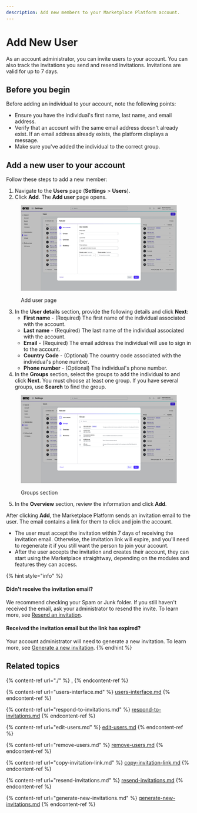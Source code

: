 ```yaml
---
description: Add new members to your Marketplace Platform account.
---
```


# Add New User

As an account administrator, you can invite users to your account. You can also track the invitations you send and resend invitations. Invitations are valid for up to 7 days.&#x20;

## Before you begin <a href="#taskt_users__manage_users_task__prereq__1" id="taskt_users__manage_users_task__prereq__1"></a>

Before adding an individual to your account, note the following points:

* Ensure you have the individual's first name, last name, and email address.
* Verify that an account with the same email address doesn't already exist. If an email address already exists, the platform displays a message.
* Make sure you've added the individual to the correct group.

## Add a new user to your account

Follow these steps to add a new member:

1. Navigate to the **Users** page (**Settings** > **Users**).
2. Click **Add**. The **Add user** page opens.&#x20;

<figure><img src="../../../.gitbook/assets/image (324).png" alt=""><figcaption><p>Add user page</p></figcaption></figure>

3. In the **User details** section, provide the following details and click **Next**:
   * **First name** - (Required) The first name of the individual associated with the account.
   * **Last name** - (Required) The last name of the individual associated with the account.
   * **Email** - (Required) The email address the individual will use to sign in to the account.&#x20;
   * **Country Code** - (Optional) The country code associated with the individual's phone number.
   * **Phone number** - (Optional) The individual's phone number.&#x20;
4. In the **Groups** section, select the groups to add the individual to and click **Next**. You must choose at least one group. If you have several groups, use **Search** to find the group.

<figure><img src="../../../.gitbook/assets/image (383).png" alt=""><figcaption><p>Groups section</p></figcaption></figure>

5. In the **Overview** section, review the information and click **Add**.&#x20;

After clicking **Add**, the Marketplace Platform sends an invitation email to the user. The email contains a link for them to click and join the account.&#x20;

* The user must accept the invitation within 7 days of receiving the invitation email. Otherwise, the invitation link will expire, and you'll need to regenerate it if you still want the person to join your account.&#x20;
* After the user accepts the invitation and creates their account, they can start using the Marketplace straightway, depending on the modules and features they can access.

{% hint style="info" %}
#### **Didn't receive the invitation email?**

We recommend checking your Spam or Junk folder. If you still haven't received the email, ask your administrator to resend the invite. To learn more, see [Resend an invitation](resend-invitations.md).&#x20;

#### **Received the invitation email but the link has expired?**

Your account administrator will need to generate a new invitation. To learn more, see [Generate a new invitation](generate-new-invitations.md).
{% endhint %}

## Related topics

{% content-ref url="./" %}
[.](./)
{% endcontent-ref %}

{% content-ref url="users-interface.md" %}
[users-interface.md](users-interface.md)
{% endcontent-ref %}

{% content-ref url="respond-to-invitations.md" %}
[respond-to-invitations.md](respond-to-invitations.md)
{% endcontent-ref %}

{% content-ref url="edit-users.md" %}
[edit-users.md](edit-users.md)
{% endcontent-ref %}

{% content-ref url="remove-users.md" %}
[remove-users.md](remove-users.md)
{% endcontent-ref %}

{% content-ref url="copy-invitation-link.md" %}
[copy-invitation-link.md](copy-invitation-link.md)
{% endcontent-ref %}

{% content-ref url="resend-invitations.md" %}
[resend-invitations.md](resend-invitations.md)
{% endcontent-ref %}

{% content-ref url="generate-new-invitations.md" %}
[generate-new-invitations.md](generate-new-invitations.md)
{% endcontent-ref %}
